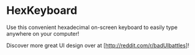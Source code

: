 # HexKeyboard
Use this convenient hexadecimal on-screen keyboard to easily type anywhere on your computer!

Discover more great UI design over at [http://reddit.com/r/badUIbattles]! 